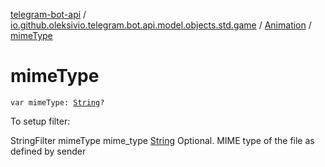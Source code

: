 [telegram-bot-api](../../index.md) / [io.github.oleksivio.telegram.bot.api.model.objects.std.game](../index.md) / [Animation](index.md) / [mimeType](./mime-type.md)

# mimeType

`var mimeType: `[`String`](https://kotlinlang.org/api/latest/jvm/stdlib/kotlin/-string/index.html)`?`

To setup filter:

StringFilter mimeType mime_type [String](https://kotlinlang.org/api/latest/jvm/stdlib/kotlin/-string/index.html) Optional. MIME type of the file as defined by sender

